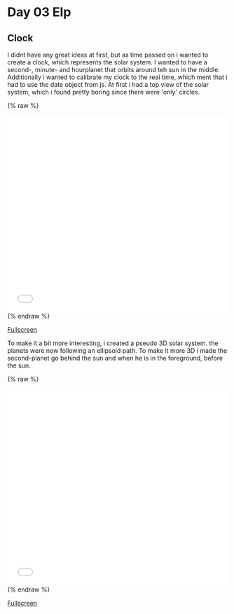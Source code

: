 # Day 03 Elp

## Clock

I didnt have any great ideas at first, but as time passed on i wanted to create a clock, which represents the solar system. I wanted to have a second-, minute- and hourplanet that orbits around teh sun in the middle. Additionally i wanted to calibrate my clock to the real time, which ment that i had to use the date object from js. At first i had a top view of the solar system, which i found pretty boring since there were 'only' circles.

{% raw %}
<iframe src="content/day03/1/index.html" width="100%" height="450" frameborder="no"></iframe>
{% endraw %}

[Fullscreen](content/day03/1/index.html)

To make it a bit more interesting, i created a pseudo 3D solar system. the planets were now following an ellipsoid path. To make it more 3D i made the second-planet go behind the sun and when he is in the foreground, before the sun.

{% raw %}
<iframe src="content/day03/2/index.html" width="100%" height="450" frameborder="no"></iframe>
{% endraw %}

[Fullscreen](content/day03/2/index.html)